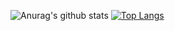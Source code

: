 ![Anurag's github stats](https://github-readme-stats.vercel.app/api?username=sheiiva&show_icons=true&theme=tokyonight&include_all_commits=true&hide=prs)
[![Top Langs](https://github-readme-stats.vercel.app/api/top-langs/?username=sheiiva&layout=compact&hide=Makefile)](https://github.com/anuraghazra/github-readme-stats)
